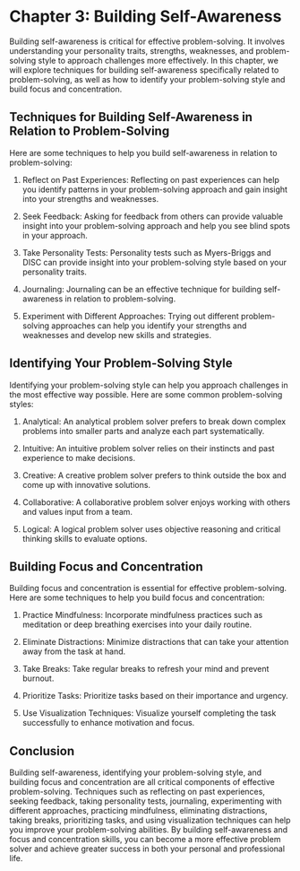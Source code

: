 Chapter 3: Building Self-Awareness
==================================

Building self-awareness is critical for effective problem-solving. It involves understanding your personality traits, strengths, weaknesses, and problem-solving style to approach challenges more effectively. In this chapter, we will explore techniques for building self-awareness specifically related to problem-solving, as well as how to identify your problem-solving style and build focus and concentration.

Techniques for Building Self-Awareness in Relation to Problem-Solving
---------------------------------------------------------------------

Here are some techniques to help you build self-awareness in relation to problem-solving:

1. Reflect on Past Experiences: Reflecting on past experiences can help you identify patterns in your problem-solving approach and gain insight into your strengths and weaknesses.

2. Seek Feedback: Asking for feedback from others can provide valuable insight into your problem-solving approach and help you see blind spots in your approach.

3. Take Personality Tests: Personality tests such as Myers-Briggs and DISC can provide insight into your problem-solving style based on your personality traits.

4. Journaling: Journaling can be an effective technique for building self-awareness in relation to problem-solving.

5. Experiment with Different Approaches: Trying out different problem-solving approaches can help you identify your strengths and weaknesses and develop new skills and strategies.

Identifying Your Problem-Solving Style
--------------------------------------

Identifying your problem-solving style can help you approach challenges in the most effective way possible. Here are some common problem-solving styles:

1. Analytical: An analytical problem solver prefers to break down complex problems into smaller parts and analyze each part systematically.

2. Intuitive: An intuitive problem solver relies on their instincts and past experience to make decisions.

3. Creative: A creative problem solver prefers to think outside the box and come up with innovative solutions.

4. Collaborative: A collaborative problem solver enjoys working with others and values input from a team.

5. Logical: A logical problem solver uses objective reasoning and critical thinking skills to evaluate options.

Building Focus and Concentration
--------------------------------

Building focus and concentration is essential for effective problem-solving. Here are some techniques to help you build focus and concentration:

1. Practice Mindfulness: Incorporate mindfulness practices such as meditation or deep breathing exercises into your daily routine.

2. Eliminate Distractions: Minimize distractions that can take your attention away from the task at hand.

3. Take Breaks: Take regular breaks to refresh your mind and prevent burnout.

4. Prioritize Tasks: Prioritize tasks based on their importance and urgency.

5. Use Visualization Techniques: Visualize yourself completing the task successfully to enhance motivation and focus.

Conclusion
----------

Building self-awareness, identifying your problem-solving style, and building focus and concentration are all critical components of effective problem-solving. Techniques such as reflecting on past experiences, seeking feedback, taking personality tests, journaling, experimenting with different approaches, practicing mindfulness, eliminating distractions, taking breaks, prioritizing tasks, and using visualization techniques can help you improve your problem-solving abilities. By building self-awareness and focus and concentration skills, you can become a more effective problem solver and achieve greater success in both your personal and professional life.
